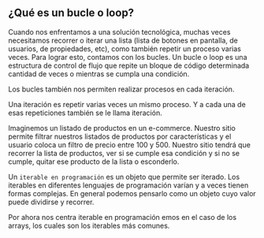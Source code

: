 ## ¿Qué es un bucle o loop?

Cuando nos enfrentamos a una solución tecnológica, muchas veces necesitamos recorrer o iterar una lista (lista de botones en pantalla, de usuarios, de propiedades, etc), como también repetir un proceso varias veces. Para lograr esto, contamos con los bucles. Un bucle o loop es una estructura de control de flujo que repite un bloque de código determinada cantidad de veces o mientras se cumpla una condición.

Los bucles también nos permiten realizar procesos en cada iteración.

Una iteración es repetir varias veces un mismo proceso. Y a cada una de esas repeticiones también se le llama iteración.

Imaginemos un listado de productos en un e-commerce. Nuestro sitio permite filtrar nuestros listados de productos por características y el usuario coloca un filtro de precio entre 100 y 500. Nuestro sitio tendrá que recorrer la lista de productos, ver si se cumple esa condición y si no se cumple, quitar ese producto de la lista o esconderlo.

Un `iterable en programación` es un objeto que permite ser iterado. Los iterables en diferentes lenguajes de programación varían y a veces tienen formas complejas. En general podemos pensarlo como un objeto cuyo valor puede dividirse y recorrer.

Por ahora nos centra iterable en programación emos en el caso de los arrays, los cuales son los iterables más comunes.

